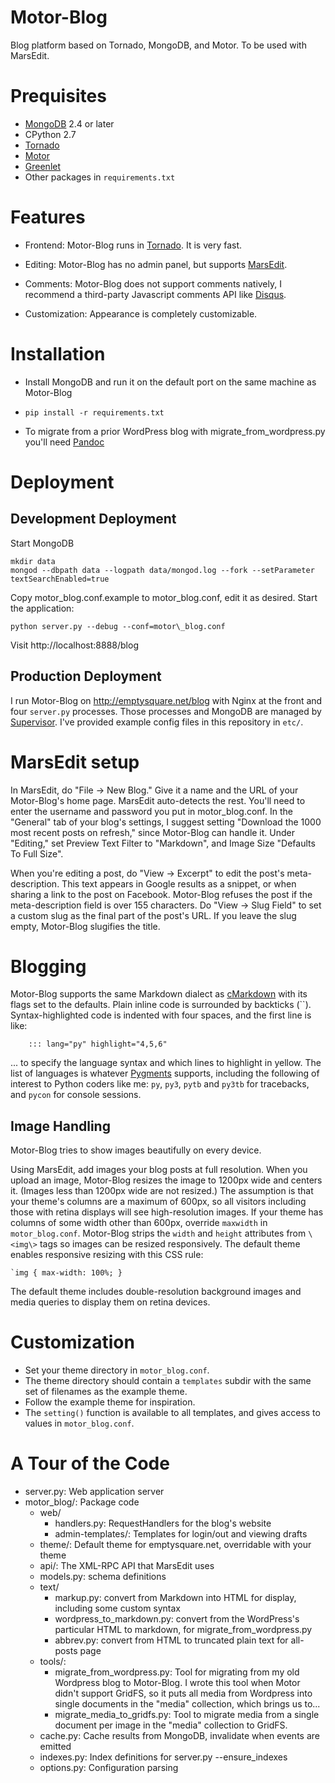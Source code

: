 # Motor-Blog

Blog platform based on Tornado, MongoDB, and Motor. To be used with MarsEdit.

# Prequisites

* [MongoDB](http://www.mongodb.org/downloads) 2.4 or later
* CPython 2.7
* [Tornado](http://www.tornadoweb.org/)
* [Motor](http://motor.readthedocs.org/)
* [Greenlet](http://pypi.python.org/pypi/greenlet)
* Other packages in `requirements.txt`

# Features

* Frontend: Motor-Blog runs in [Tornado](http://www.tornadoweb.org/). It is very fast.

* Editing: Motor-Blog has no admin panel, but supports
  [MarsEdit](http://www.red-sweater.com/marsedit/).

* Comments: Motor-Blog does not support comments natively, I recommend a
  third-party Javascript comments API like [Disqus](http://disqus.com).

* Customization: Appearance is completely customizable.

# Installation

* Install MongoDB and run it on the default port on the same machine as Motor-Blog

* `pip install -r requirements.txt`

* To migrate from a prior WordPress blog with migrate\_from\_wordpress.py you'll
  need [Pandoc](http://johnmacfarlane.net/pandoc/)

# Deployment

## Development Deployment

Start MongoDB

    mkdir data
    mongod --dbpath data --logpath data/mongod.log --fork --setParameter textSearchEnabled=true

Copy motor\_blog.conf.example to motor\_blog.conf, edit it as desired. Start the application:

    python server.py --debug --conf=motor\_blog.conf

Visit http://localhost:8888/blog

## Production Deployment

I run Motor-Blog on http://emptysquare.net/blog with Nginx at the front and four `server.py` processes.
Those processes and MongoDB are managed by [Supervisor](http://supervisord.org/).
I've provided example config files in this repository in `etc/`.

# MarsEdit setup

In MarsEdit, do "File -> New Blog."
Give it a name and the URL of your Motor-Blog's home page.
MarsEdit auto-detects the rest. You'll need to enter the username and password you put in motor_blog.conf.
In the "General" tab of your blog's settings, I suggest setting "Download the 1000 most recent posts on refresh,"
since Motor-Blog can handle it.
Under "Editing," set Preview Text Filter to "Markdown",
and Image Size "Defaults To Full Size".

When you're editing a post, do "View -> Excerpt" to edit the post's meta-description.
This text appears in Google results as a snippet, or when sharing a link to the post on Facebook.
Motor-Blog refuses the post if the meta-description field is over 155 characters.
Do "View -> Slug Field" to set a custom slug as the final part of the post's URL.
If you leave the slug empty, Motor-Blog slugifies the title.

# Blogging

Motor-Blog supports the same Markdown dialect as [cMarkdown](https://github.com/paulsmith/cMarkdown) with
its flags set to the defaults.
Plain inline code is surrounded by backticks (``).
Syntax-highlighted code is indented with four spaces, and the first line is like:

        ::: lang="py" highlight="4,5,6"

... to specify the language syntax and which lines to highlight in yellow. The list of languages
is whatever [Pygments](http://pygments.org/languages/) supports, including the following of
interest to Python coders like me: `py`, `py3`, `pytb` and `py3tb` for tracebacks, and `pycon` for
console sessions.

## <a id="image-handling"></a>Image Handling

Motor-Blog tries to show images beautifully on every device.

Using MarsEdit, add images your blog posts at full resolution.
When you upload an image, Motor-Blog resizes the image to 1200px wide and centers it.
(Images less than 1200px wide are not resized.)
The assumption is that your theme's columns are a maximum of 600px,
so all visitors including those with retina displays will see high-resolution images.
If your theme has columns of some width other than 600px, override `maxwidth`
in `motor_blog.conf`.
Motor-Blog strips the `width` and `height` attributes from
`\<img\>` tags so images can be resized responsively.
The default theme enables responsive resizing with this CSS rule:

    `img { max-width: 100%; }

The default theme includes double-resolution background images and media
queries to display them on retina devices.

# Customization

* Set your theme directory in `motor_blog.conf`.
* The theme directory should contain a `templates` subdir with the same set of filenames as the example theme.
* Follow the example theme for inspiration.
* The `setting()` function is available to all templates, and gives access to values in `motor_blog.conf`.

# A Tour of the Code

* server.py: Web application server
* motor_blog/: Package code
    * web/
        * handlers.py: RequestHandlers for the blog's website
        * admin-templates/: Templates for login/out and viewing drafts
    * theme/: Default theme for emptysquare.net, overridable with your theme
    * api/: The XML-RPC API that MarsEdit uses
    * models.py: schema definitions
    * text/
        * markup.py: convert from Markdown into HTML for display, including some custom syntax
        * wordpress_to_markdown.py: convert from the WordPress's particular HTML to markdown, for migrate_from_wordpress.py
        * abbrev.py: convert from HTML to truncated plain text for all-posts page
    * tools/:
        * migrate\_from\_wordpress.py: Tool for migrating from my old Wordpress blog to Motor-Blog.
          I wrote this tool when Motor didn't support GridFS, so it puts all media
          from Wordpress into single documents in the "media" collection, which
          brings us to...
        * migrate\_media\_to\_gridfs.py: Tool to migrate media from a single
          document per image in the "media" collection to GridFS.
    * cache.py: Cache results from MongoDB, invalidate when events are emitted
    * indexes.py: Index definitions for server.py --ensure_indexes
    * options.py: Configuration parsing
